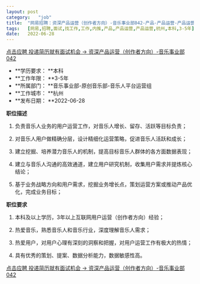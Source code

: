 ```yaml
---
layout:	post
category:	"job"
title:	"网易招聘：资深产品运营（创作者方向）-音乐事业部042-产品-产品运营-产品运营-杭州本科3-5年"
tags:	[网易,招聘,面试,找工作,工作,内推,产品,产品运营,产品运营,杭州,本科,3-5年]
date:	2022-06-28
---
```


[点击应聘 投递简历就有面试机会 ->  资深产品运营（创作者方向）-音乐事业部042](http://mobile.bole.netease.com/bole/boleDetail?id=40887&employeeId=346f03c3cda5f04c&key=all)



- **学历要求： **本科
- **工作年限： **3-5年
- **所属部门： **音乐事业部-原创音乐部-音乐人平台运营组
- **工作城市： **杭州
- **发布日期： **2022-06-28



**职位描述**

1. 负责音乐人业务的用户运营工作，对音乐人增长、留存、活跃等目标负责； 

2. 对音乐人用户做精确分层，设计精细化运营策略，促进音乐人活跃和成长； 

3. 建立挖掘、培养潜力音乐人的机制，提高目标音乐人群体的各方面数据表现； 

4. 建立与音乐人沟通的高效通道，建立用户研究机制，收集用户需求并提炼核心结论； 

5. 基于业务战略方向和用户需求，挖掘业务增长点，策划运营方案或推动产品优化，完成业务目标；



**职位要求**

1. 本科及以上学历，3年以上互联网用户运营（创作者方向）经验； 

2. 热爱音乐，熟悉音乐人和音乐行业，深度理解音乐人需求； 

3. 热爱用户，对用户心理有深刻的洞察和把握，对用户运营工作有极大的热情； 

4. 具有优秀的策划、提案、数据分析能力，数据敏感性高。



[点击应聘 投递简历就有面试机会 ->  资深产品运营（创作者方向）-音乐事业部042](http://mobile.bole.netease.com/bole/boleDetail?id=40887&employeeId=346f03c3cda5f04c&key=all)